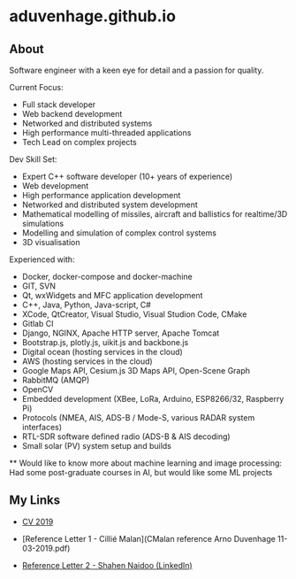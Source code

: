 # aduvenhage.github.io

## About
Software engineer with a keen eye for detail and a passion for quality.

Current Focus:
- Full stack developer
- Web backend development
- Networked and distributed systems
- High performance multi-threaded applications
- Tech Lead on complex projects

Dev Skill Set:
- Expert C++ software developer (10+ years of experience)
- Web development
- High performance application development
- Networked and distributed system development
- Mathematical modelling of missiles, aircraft and ballistics for realtime/3D simulations
- Modelling and simulation of complex control systems
- 3D visualisation

Experienced with:
- Docker, docker-compose and docker-machine
- GIT, SVN
- Qt, wxWidgets and MFC application development
- C++, Java, Python, Java-script, C# 
- XCode, QtCreator, Visual Studio, Visual Studion Code, CMake
- Gitlab CI
- Django, NGINX, Apache HTTP server, Apache Tomcat
- Bootstrap.js, plotly.js, uikit.js and backbone.js
- Digital ocean (hosting services in the cloud)
- AWS (hosting services in the cloud)
- Google Maps API, Cesium.js 3D Maps API, Open-Scene Graph
- RabbitMQ (AMQP)
- OpenCV
- Embedded development (XBee, LoRa, Arduino, ESP8266/32, Raspberry Pi)
- Protocols (NMEA, AIS, ADS-B / Mode-S, various RADAR system interfaces)
- RTL-SDR software defined radio (ADS-B & AIS decoding)
- Small solar (PV) system setup and builds

** Would like to know more about machine learning and image processing:  Had some post-graduate courses in AI, but would like some ML projects


## My Links

- [CV 2019](arno_duvenhage_cv_2019.pdf)

- [Reference Letter 1 - Cillié Malan](CMalan reference Arno Duvenhage 11-03-2019.pdf)
- [Reference Letter 2 - Shahen Naidoo (LinkedIn)](https://www.linkedin.com/in/aduvenhage)
